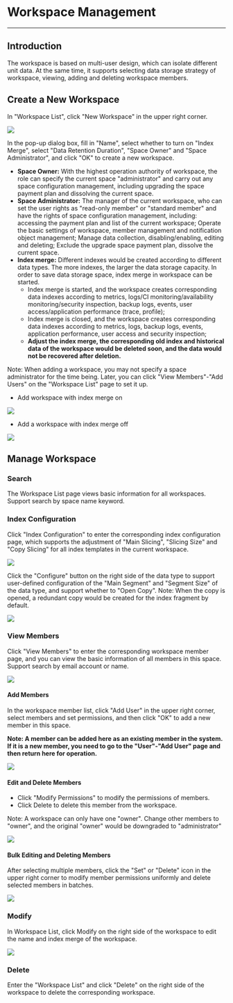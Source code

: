 # Workspace Management 
---

## Introduction 

The workspace is based on multi-user design, which can isolate different unit data. At the same time, it supports selecting data storage strategy of workspace, viewing, adding and deleting workspace members. 

## Create a New Workspace

In "Workspace List", click "New Workspace" in the upper right corner. 

![](img/16.deployment_1.png)

In the pop-up dialog box, fill in "Name", select whether to turn on "Index Merge", select "Data Retention Duration", "Space Owner" and "Space Administrator", and click "OK" to create a new workspace. 

- **Space Owner:** With the highest operation authority of workspace, the role can specify the current space "administrator" and carry out any space configuration management, including upgrading the space payment plan and dissolving the current space. 
- **Space Administrator:** The manager of the current workspace, who can set the user rights as "read-only member" or "standard member" and have the rights of space configuration management, including: accessing the payment plan and list of the current workspace; Operate the basic settings of workspace, member management and notification object management; Manage data collection, disabling/enabling, editing and deleting; Exclude the upgrade space payment plan, dissolve the current space. 
- **Index merge:** Different indexes would be created according to different data types. The more indexes, the larger the data storage capacity. In order to save data storage space, index merge in workspace can be started. 
   - Index merge is started, and the workspace creates corresponding data indexes according to metrics, logs/CI monitoring/availability monitoring/security inspection, backup logs, events, user access/application performance (trace, profile); 
   - Index merge is closed, and the workspace creates corresponding data indexes according to metrics, logs, backup logs, events, application performance, user access and security inspection; 
   - **Adjust the index merge, the corresponding old index and historical data of the workspace would be deleted soon, and the data would not be recovered after deletion.**

Note: When adding a workspace, you may not specify a space administrator for the time being. Later, you can click "View Members"-"Add Users" on the "Workspace List" page to set it up. 

- Add workspace with index merge on 

![](img/16.deployment_2.png)

- Add a workspace with index merge off 

![](img/16.deployment_3.png)

## Manage Workspace

### Search

The Workspace List page views basic information for all workspaces. Support search by space name keyword. 

### Index Configuration 

Click "Index Configuration" to enter the corresponding index configuration page, which supports the adjustment of "Main Slicing", "Slicing Size" and "Copy Slicing" for all index templates in the current workspace. 

![](img/16.deployment_4.png)

Click the "Configure" button on the right side of the data type to support user-defined configuration of the "Main Segment" and "Segment Size" of the data type, and support whether to "Open Copy". 
Note: When the copy is opened, a redundant copy would be created for the index fragment by default. 

![](img/16.deployment_5.png)

### View Members

Click "View Members" to enter the corresponding workspace member page, and you can view the basic information of all members in this space. Support search by email account or name. 

![](img/16.deployment_6.png)

#### Add Members

In the workspace member list, click "Add User" in the upper right corner, select members and set permissions, and then click "OK" to add a new member in this space. 

**Note: A member can be added here as an existing member in the system. If it is a new member, you need to go to the "User"-"Add User" page and then return here for operation.**

![](img/16.deployment_7.png)


#### Edit and Delete Members

-  Click "Modify Permissions" to modify the permissions of members. 
-  Click Delete to delete this member from the workspace.

Note: A workspace can only have one "owner". Change other members to "owner", and the original "owner" would be downgraded to "administrator" 

![](img/16.deployment_8.png)

#### Bulk Editing and Deleting Members

After selecting multiple members, click the "Set" or "Delete" icon in the upper right corner to modify member permissions uniformly and delete selected members in batches. 

![](img/16.deployment_9.png)

### Modify

In Workspace List, click Modify on the right side of the workspace to edit the name and index merge of the workspace. 

![](img/16.deployment_10.png)
### Delete 

Enter the "Workspace List" and click "Delete" on the right side of the workspace to delete the corresponding workspace. 



